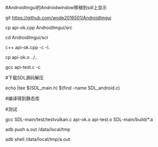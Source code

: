 #AndroidImgui的Androidwindow移植到sdl上显示


git https://github.com/wode2016501/AndroidImgui

cp api-ok.cpp AndroidImgui/src 

cd AndroidImgui/scr

c++ api-ok.cpp -c -I. 

cp api-ok.o ../..

gcc api-test.c -c

#下载SDL源码解压

echo |tee $(SDL_main.h) $(find -name  SDL_android.c)

#编译得到静态库

#测试

gcc SDL-main/test/testvulkan.c api-ok.o api-test.o SDL-main/build/*.a

adb push  a.out /data/local/tmp

adb shell  /data/local/tmp/a.out
